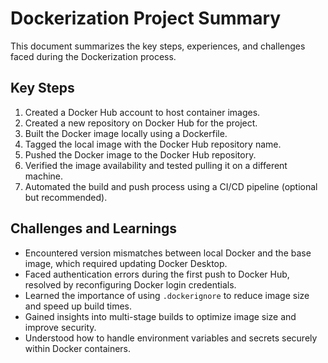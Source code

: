 # Dockerization Project Summary

This document summarizes the key steps, experiences, and challenges faced during the Dockerization process.

## Key Steps
1. Created a Docker Hub account to host container images.  
2. Created a new repository on Docker Hub for the project.  
3. Built the Docker image locally using a Dockerfile.  
4. Tagged the local image with the Docker Hub repository name.  
5. Pushed the Docker image to the Docker Hub repository.  
6. Verified the image availability and tested pulling it on a different machine.  
7. Automated the build and push process using a CI/CD pipeline (optional but recommended).  

## Challenges and Learnings
- Encountered version mismatches between local Docker and the base image, which required updating Docker Desktop.  
- Faced authentication errors during the first push to Docker Hub, resolved by reconfiguring Docker login credentials.  
- Learned the importance of using `.dockerignore` to reduce image size and speed up build times.  
- Gained insights into multi-stage builds to optimize image size and improve security.  
- Understood how to handle environment variables and secrets securely within Docker containers.  


